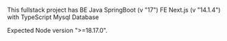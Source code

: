 This fullstack project has
BE Java SpringBoot (v "17")
FE Next.js (v "14.1.4") with TypeScript
Mysql Database

Expected Node version ">=18.17.0".
